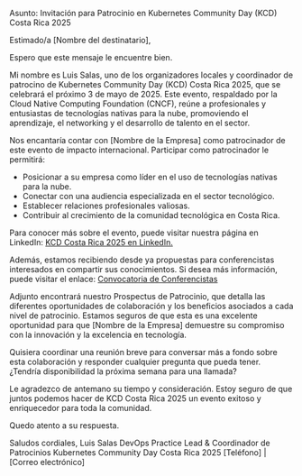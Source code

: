 Asunto: Invitación para Patrocinio en Kubernetes Community Day (KCD) Costa Rica 2025

Estimado/a [Nombre del destinatario],

Espero que este mensaje le encuentre bien.

Mi nombre es Luis Salas, uno de los organizadores locales y coordinador de patrocino de Kubernetes Community Day (KCD) Costa Rica 2025, que se celebrará el próximo 3 de mayo de 2025. Este evento, respaldado por la Cloud Native Computing Foundation (CNCF), reúne a profesionales y entusiastas de tecnologías nativas para la nube, promoviendo el aprendizaje, el networking y el desarrollo de talento en el sector.

Nos encantaría contar con [Nombre de la Empresa] como patrocinador de este evento de impacto internacional. Participar como patrocinador le permitirá:

- Posicionar a su empresa como líder en el uso de tecnologías nativas para la nube.
- Conectar con una audiencia especializada en el sector tecnológico.
- Establecer relaciones profesionales valiosas.
- Contribuir al crecimiento de la comunidad tecnológica en Costa Rica.

Para conocer más sobre el evento, puede visitar nuestra página en LinkedIn:
[KCD Costa Rica 2025 en LinkedIn.](https://www.linkedin.com/posts/kcdcostarica_networking-kubernetes-activity-7265470142195654658-ByXb/?originalSubdomain=es)

Además, estamos recibiendo desde ya propuestas para conferencistas interesados en compartir sus conocimientos. Si desea más información, puede visitar el enlace:
[Convocatoria de Conferencistas](https://sessionize.com/kcd-costa-rica-2025)

Adjunto encontrará nuestro Prospectus de Patrocinio, que detalla las diferentes oportunidades de colaboración y los beneficios asociados a cada nivel de patrocinio. Estamos seguros de que esta es una excelente oportunidad para que [Nombre de la Empresa] demuestre su compromiso con la innovación y la excelencia en tecnología.

Quisiera coordinar una reunión breve para conversar más a fondo sobre esta colaboración y responder cualquier pregunta que pueda tener. ¿Tendría disponibilidad la próxima semana para una llamada?

Le agradezco de antemano su tiempo y consideración. Estoy seguro de que juntos podemos hacer de KCD Costa Rica 2025 un evento exitoso y enriquecedor para toda la comunidad.

Quedo atento a su respuesta.

Saludos cordiales,
Luis Salas
DevOps Practice Lead & Coordinador de Patrocinios
Kubernetes Community Day Costa Rica 2025
[Teléfono] | [Correo electrónico]
